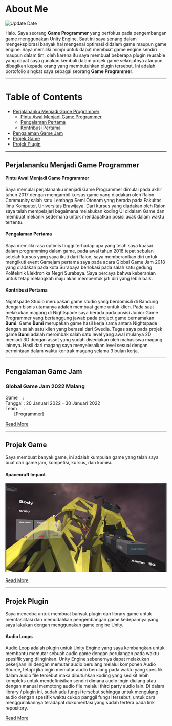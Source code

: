 # About Me

![Update Date](https://img.shields.io/badge/-Updated%20on%20April%2013%2C%202022-brightgreen) <br>

Halo. Saya seorang **Game Programmer** yang berfokus pada pengembangan game menggunakan Unity Engine. Saat ini saya senang dalam mengeksplorasi banyak hal mengenai optimasi didalam game maupun game engine. Saya memiliki mimpi untuk dapat membuat game engine sendiri maupun dalam tim, oleh karena itu saya membuat beberapa plugin reusable yang dapat saya gunakan kembali dalam projek game selanjutnya ataupun dibagikan kepada orang yang membutuhkan plugin tersebut. Ini adalah portofolio singkat saya sebagai seorang **Game Programmer**.

***
# Table of Contents
* [Perjalananku Menjadi Game Programmer](#perjalananku-menjadi-game-programmer)
    * [Pintu Awal Menjadi Game Programmer](#pintu-awal-menjadi-game-programmer)
    * [Pengalaman Pertama](#pengalaman-pertama)
    * [Kontribusi Pertama](#kontribusi-pertama)
* [Pengalaman Game Jam](#pengalaman-game-jam)
* [Projek Game](#projek-game)
* [Projek Plugin](#projek-plugin)

***

## Perjalananku Menjadi Game Programmer
#### Pintu Awal Menjadi Game Programmer
Saya memulai perjalananku menjadi Game Programmer dimulai pada akhir tahun 2017 dengan mengambil kursus game yang diadakan oleh Raion Community salah satu Lembaga Semi Otonom yang berada pada Fakultas Ilmu Komputer, Universitas Brawijaya. Dari kursus yang diadakan oleh Raion saya telah mempelajari bagaimana melakukan koding UI didalam Game dan membuat mekanik sederhana untuk mendapatkan posisi acak dalam waktu tertentu.

#### Pengalaman Pertama
Saya memiliki rasa optimis tinggi terhadap apa yang telah saya kuasai dalam programming dalam game, pada awal tahun 2018 tepat sebulan setelah kursus yang saya ikuti dari Raion, saya memberanikan diri untuk mengikuti event Gamejam pertama saya pada acara Global Game Jam 2018 yang diadakan pada kota Surabaya berlokasi pada salah satu gedung Politeknik Elektronika Negri Surabaya. Saya percaya bahwa keberanian untuk tetap melangkah maju akan membentuk jati diri yang lebih baik. 

#### Kontribusi Pertama
Nightspade Studio merupakan game studio yang berdomisili di Bandung dengan bisnis utamanya adalah membuat game untuk klien. Pada saat melakukan magang di Nightspade saya berada pada posisi Junior Game Programmer yang bertanggung jawab pada project game bernamakan **Bumi**. Game **Bumi** merupakan game hasil kerja sama antara Nightspade dengan salah satu klien yang berasal dari Swedia. Tugas saya pada projek game **Bumi** adalah merombak salah satu level yang awal mulanya 2D menjadi 3D dengan asset yang sudah disediakan oleh mahasiswa magang lainnya. Hasil dari magang saya menyelesaikan level sesuai dengan permintaan dalam waktu kontrak magang selama 3 bulan kerja.

***

## Pengalaman Game Jam

### Global Game Jam 2022 Malang



Game&nbsp;&nbsp;&nbsp;&nbsp;: []() <br>
Tanggal&nbsp;: 20 Januari 2022 - 30 Januari 2022 <br>
Team&nbsp;&nbsp;&nbsp;&nbsp;&nbsp;: <br>
&nbsp;&nbsp;&nbsp;&nbsp;&nbsp;&nbsp; [Programmer]<br>

[Read More](/gamejam)

***

## Projek Game

Saya membuat banyak game, ini adalah kumpulan game yang telah saya buat dari game jam, kompetisi, kursus, dan komisi.

#### Spacecraft Impact

![Image](/images/game/spacecraft-impact.png)



[Read More](/game-project)


***

## Projek Plugin

Saya mencoba untuk membuat banyak plugin dan library game untuk memfasilitasi dan memudahkan pengembangan game kedepannya yang saya lakukan dengan menggunakan game engine Unity. 

#### Audio Loops

Audio Loop adalah plugin untuk Unity Engine yang saya kembangkan untuk membantu memutar sebuah audio game dengan perulangan pada waktu spesifik yang diinginkan. Unity Engine sebenernya dapat melakukan pekerjaan ini dengan memutar audio berulang melalui komponen Audio Source, tetapi jika ingin memutar audio berulang pada waktu yang spesifik dalam audio file tersebut maka dibutuhkan koding yang sedikit lebih kompleks untuk mendefinisikan sendiri dimana audio ingin diulang atau dengan manual memotong audio file melalui third party audio lain. Di dalam library / plugin ini, sudah ada fungsi tersebut sehingga untuk mengulang audio dengan spesifik waktu cukup panggil fungsi tersebut, untuk cara menggunakannya teradapat dokumentasi yang sudah tertera pada link repository.

[Read More](/game-lib)

